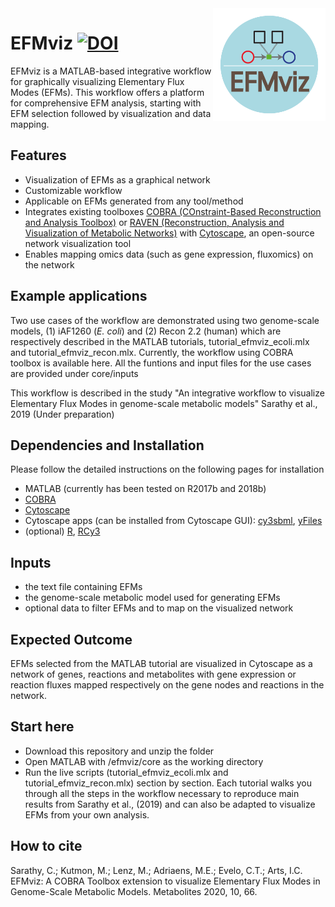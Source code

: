 <img src="EFMviz_logo.png" width="180" align="right" />

# EFMviz [![DOI](https://zenodo.org/badge/218839057.svg)](https://zenodo.org/badge/latestdoi/218839057) 
EFMviz is a MATLAB-based integrative workflow for graphically visualizing Elementary Flux Modes (EFMs). This workflow offers a platform for comprehensive EFM analysis, starting with EFM selection followed by visualization and data mapping. 

## Features
- Visualization of EFMs as a graphical network
- Customizable workflow
- Applicable on EFMs generated from any tool/method
- Integrates existing toolboxes [COBRA (COnstraint-Based Reconstruction and Analysis Toolbox)](https://github.com/opencobra/cobratoolbox/) or [RAVEN (Reconstruction, Analysis and Visualization of Metabolic Networks)](https://github.com/SysBioChalmers/RAVEN) with [Cytoscape](https://cytoscape.org/), an open-source network visualization tool
- Enables mapping omics data (such as gene expression, fluxomics) on the network 

## Example applications
Two use cases of the workflow are demonstrated using two genome-scale models, (1) iAF1260 (*E. coli*) and (2) Recon 2.2 (human) which are respectively described in the MATLAB tutorials, tutorial_efmviz_ecoli.mlx and tutorial_efmviz_recon.mlx. Currently, the workflow using COBRA toolbox is available here. All the funtions and input files for the use cases are provided under core/inputs

This workflow is described in the study "An integrative workflow to visualize Elementary Flux Modes in genome-scale metabolic models" Sarathy et al., 2019 (Under preparation) 

## Dependencies and Installation
Please follow the detailed instructions on the following pages for installation 
- MATLAB (currently has been tested on R2017b and 2018b)
- [COBRA](https://github.com/opencobra/cobratoolbox/)
- [Cytoscape](https://cytoscape.org/)
- Cytoscape apps (can be installed from Cytoscape GUI): [cy3sbml](http://apps.cytoscape.org/apps/cy3sbml), [yFiles](https://apps.cytoscape.org/apps/yfileslayoutalgorithms)
- (optional) [R](https://cran.r-project.org/), [RCy3](https://github.com/cytoscape/RCy3)

## Inputs
- the text file containing EFMs 
- the genome-scale metabolic model used for generating EFMs
- optional data to filter EFMs and to map on the visualized network

## Expected Outcome
EFMs selected from the MATLAB tutorial are visualized in Cytoscape as a network of genes, reactions and metabolites with gene expression or reaction fluxes mapped respectively on the gene nodes and reactions in the network.

## Start here
- Download this repository and unzip the folder 
- Open MATLAB with <your-computer-location>/efmviz/core as the working directory
- Run the live scripts (tutorial_efmviz_ecoli.mlx and tutorial_efmviz_recon.mlx) section by section. Each tutorial walks you through all the steps in the workflow necessary to reproduce main results from Sarathy et al., (2019) and can also be adapted to visualize EFMs from your own analysis.

## How to cite
Sarathy, C.; Kutmon, M.; Lenz, M.; Adriaens, M.E.; Evelo, C.T.; Arts, I.C. EFMviz: A COBRA Toolbox extension to visualize Elementary Flux Modes in Genome-Scale Metabolic Models. Metabolites 2020, 10, 66. 
